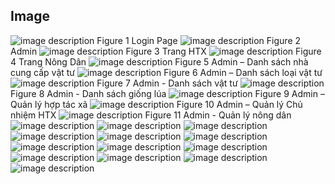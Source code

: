 ## Image
![image description](https://i.imgur.com/QD3qnIl.png)
Figure 1 Login Page
![image description](https://i.imgur.com/DufYIjs.png)
Figure 2  Admin
![image description](https://i.imgur.com/N1KMFF5.png)
Figure 3 Trang HTX
![image description](https://i.imgur.com/srPl26v.png)
Figure 4 Trang Nông Dân
![image description](https://i.imgur.com/QD3qnIl.png)
Figure 5 Admin – Danh sách nhà cung cấp vật tư
![image description](https://i.imgur.com/hDKDBZ8.png)
Figure 6 Admin – Danh sách loại vật tư
![image description](https://i.imgur.com/m3v3tWU.png)
Figure 7 Admin - Danh sách vật tư
![image description](https://i.imgur.com/phYpXCb.png)
Figure 8 Admin - Danh sách giống lúa 
![image description](https://i.imgur.com/JIcN8Ze.png)
Figure 9 Admin – Quản lý hợp tác xã
![image description](https://i.imgur.com/4hwC2V6.png)
Figure 10 Admin – Quản lý Chủ nhiệm HTX
![image description](https://i.imgur.com/Onz32G8.png)
Figure 11 Admin - Quản lý nông dân
![image description](https://i.imgur.com/WCMmvkv.png)
![image description](https://i.imgur.com/w84vost.png)
![image description](https://i.imgur.com/0DIa7Mc.png)
![image description](https://i.imgur.com/LginNxe.png)
![image description](https://i.imgur.com/EG1Ks5C.png)
![image description](https://i.imgur.com/ESabRQM.png)
![image description](https://i.imgur.com/SLCBv72.png)
![image description](https://i.imgur.com/EHVuCO8.png)
![image description](https://i.imgur.com/h2k8GHc.png)
![image description](https://i.imgur.com/QD3qnIl.png)
![image description](https://i.imgur.com/jfcehxb.png)
![image description](https://i.imgur.com/qcHwsfY.png)
![image description](https://i.imgur.com/LD5tTyU.png)
